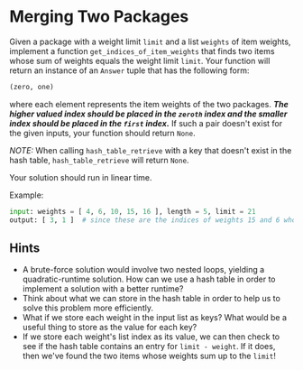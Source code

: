 # Merging Two Packages

Given a package with a weight limit `limit` and a list `weights` of item weights, implement a function `get_indices_of_item_weights` that finds two items whose sum of weights equals the weight limit `limit`. Your function will return an instance of an `Answer` tuple that has the following form:

```py
(zero, one)
```

where each element represents the item weights of the two packages. _**The higher valued index should be placed in the `zeroth` index and the smaller index should be placed in the `first` index.**_ If such a pair doesn't exist for the given inputs, your function should return `None`.

_NOTE:_ When calling `hash_table_retrieve` with a key that doesn't exist in the hash table, `hash_table_retrieve` will return `None`.

Your solution should run in linear time.

Example:

```py
input: weights = [ 4, 6, 10, 15, 16 ], length = 5, limit = 21
output: [ 3, 1 ]  # since these are the indices of weights 15 and 6 whose sum equals 21
```

## Hints

- A brute-force solution would involve two nested loops, yielding a quadratic-runtime solution. How can we use a hash table in order to implement a solution with a better runtime?
- Think about what we can store in the hash table in order to help us to solve this problem more efficiently.
- What if we store each weight in the input list as keys? What would be a useful thing to store as the value for each key?
- If we store each weight's list index as its value, we can then check to see if the hash table contains an entry for `limit - weight`. If it does, then we've found the two items whose weights sum up to the `limit`!
